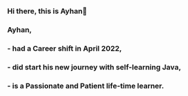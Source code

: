 ### Hi there, this is Ayhan👋 

### 
### Ayhan,

### - had a Career shift in April 2022,
### - did start his new journey with self-learning Java,
### - is a Passionate and Patient life-time learner.


<!--
**ayhan-unlu/ayhan-unlu** is a ✨ _special_ ✨ repository because its `README.md` (this file) appears on your GitHub profile.

Here are some ideas to get you started:

- 🔭 I’m currently working on ...
- 🌱 I’m currently learning ...
- 👯 I’m looking to collaborate on ...
- 🤔 I’m looking for help with ...
- 💬 Ask me about ...
- 📫 How to reach me: ...
- 😄 Pronouns: ...
- ⚡ Fun fact: ...
-->
